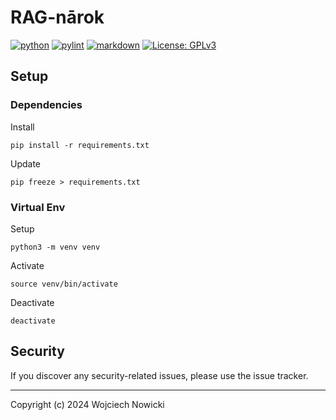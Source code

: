 # RAG-nārok

[![python](https://img.shields.io/badge/Python-3.x-3776AB.svg?style=flat&logo=python&logoColor=white)](https://www.python.org)
[![pylint](https://github.com/wnowicki/ragnarok/workflows/Pylint/badge.svg)](https://github.com/wnowicki/ragnarok/actions?query=branch%3Amain)
[![markdown](https://github.com/wnowicki/ragnarok/workflows/Markdown%20Lint/badge.svg)](https://github.com/wnowicki/ragnarok/actions?query=branch%3Amain)
[![License: GPLv3](https://img.shields.io/badge/License-MIT-blue.svg)](https://license.md/licenses/mit-license/)

## Setup

### Dependencies

Install

```shell
pip install -r requirements.txt
```

Update

```shell
pip freeze > requirements.txt
```

### Virtual Env

Setup

```shell
python3 -m venv venv
```

Activate

```shell
source venv/bin/activate
```

Deactivate

```shell
deactivate
```

## Security

If you discover any security-related issues, please use the issue tracker.

---
Copyright (c) 2024 Wojciech Nowicki
